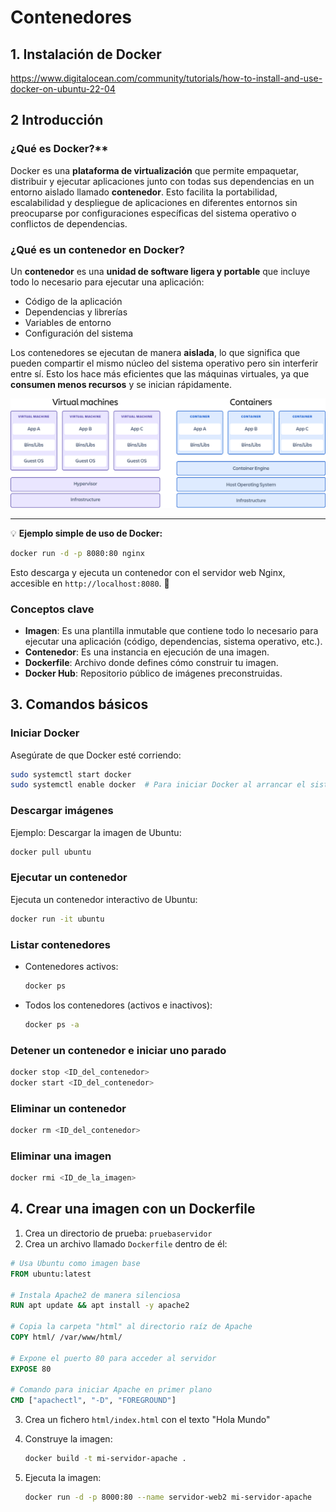 # Contenedores

## **1. Instalación de Docker**

https://www.digitalocean.com/community/tutorials/how-to-install-and-use-docker-on-ubuntu-22-04

## **2 Introducción**

### ¿Qué es Docker?**  

Docker es una **plataforma de virtualización** que permite empaquetar, distribuir y ejecutar aplicaciones junto con todas sus dependencias en un entorno aislado llamado **contenedor**. Esto facilita la portabilidad, escalabilidad y despliegue de aplicaciones en diferentes entornos sin preocuparse por configuraciones específicas del sistema operativo o conflictos de dependencias.

### **¿Qué es un contenedor en Docker?**

Un **contenedor** es una **unidad de software ligera y portable** que incluye todo lo necesario para ejecutar una aplicación:  

- Código de la aplicación  
- Dependencias y librerías  
- Variables de entorno  
- Configuración del sistema  

Los contenedores se ejecutan de manera **aislada**, lo que significa que pueden compartir el mismo núcleo del sistema operativo pero sin interferir entre sí. Esto los hace más eficientes que las máquinas virtuales, ya que **consumen menos recursos** y se inician rápidamente.

![Comparación contenedor-máquina virtual](/assets/contenedores/comparacion.png)

---

💡 **Ejemplo simple de uso de Docker:**  

```bash
docker run -d -p 8080:80 nginx
```

Esto descarga y ejecuta un contenedor con el servidor web Nginx, accesible en `http://localhost:8080`. 🚀



### **Conceptos clave**

- **Imagen**: Es una plantilla inmutable que contiene todo lo necesario para ejecutar una aplicación (código, dependencias, sistema operativo, etc.).
- **Contenedor**: Es una instancia en ejecución de una imagen.
- **Dockerfile**: Archivo donde defines cómo construir tu imagen.
- **Docker Hub**: Repositorio público de imágenes preconstruidas.

## **3. Comandos básicos**

### **Iniciar Docker**

Asegúrate de que Docker esté corriendo:
```bash
sudo systemctl start docker
sudo systemctl enable docker  # Para iniciar Docker al arrancar el sistema
```

### **Descargar imágenes**

Ejemplo: Descargar la imagen de Ubuntu:

```bash
docker pull ubuntu
```

### **Ejecutar un contenedor**

Ejecuta un contenedor interactivo de Ubuntu:

```bash
docker run -it ubuntu
```

### **Listar contenedores**

- Contenedores activos:

  ```bash
  docker ps
  ```

- Todos los contenedores (activos e inactivos):

  ```bash
  docker ps -a
  ```

### **Detener un contenedor e iniciar uno parado**

```bash
docker stop <ID_del_contenedor>
docker start <ID_del_contenedor>
```

### **Eliminar un contenedor**

```bash
docker rm <ID_del_contenedor>
```

### **Eliminar una imagen**

```bash
docker rmi <ID_de_la_imagen>
```

## **4. Crear una imagen con un Dockerfile**
 
1. Crea un directorio de prueba: `pruebaservidor`
2. Crea un archivo llamado `Dockerfile` dentro de él:

  ```dockerfile
  # Usa Ubuntu como imagen base
  FROM ubuntu:latest

  # Instala Apache2 de manera silenciosa
  RUN apt update && apt install -y apache2

  # Copia la carpeta "html" al directorio raíz de Apache
  COPY html/ /var/www/html/

  # Expone el puerto 80 para acceder al servidor
  EXPOSE 80

  # Comando para iniciar Apache en primer plano
  CMD ["apachectl", "-D", "FOREGROUND"]
  ```

3. Crea un fichero `html/index.html` con el texto "Hola Mundo"

4. Construye la imagen:

   ```bash
   docker build -t mi-servidor-apache .
   ```

5. Ejecuta la imagen:

   ```bash
   docker run -d -p 8000:80 --name servidor-web2 mi-servidor-apache
   ```